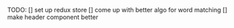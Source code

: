 TODO:
[] set up redux store
[] come up with better algo for word matching
[] make header component better
